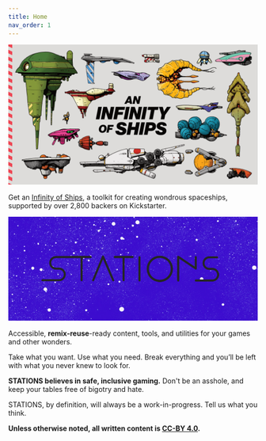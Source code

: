```yaml
---
title: Home
nav_order: 1
---
```


![ships](/img/ships_hero_web.png)

Get an [Infinity of Ships](https://www.kickstarter.com/projects/72stations/an-infinity-of-ships), a toolkit for creating wondrous spaceships, supported by over 2,800 backers on Kickstarter.


![stations logo](/img/itch_logo_1.png)

Accessible, **remix-reuse**-ready content, tools, and utilities for your games and other wonders.  

Take what you want. Use what you need. Break everything and you’ll be left with what you never knew to look for.

**STATIONS believes in safe, inclusive gaming.** Don't be an asshole, and keep your tables free of bigotry and hate.

STATIONS, by definition, will always be a work-in-progress. Tell us what you think.

**Unless otherwise noted, all written content is [CC-BY 4.0](https://creativecommons.org/licenses/by/4.0/).** 

